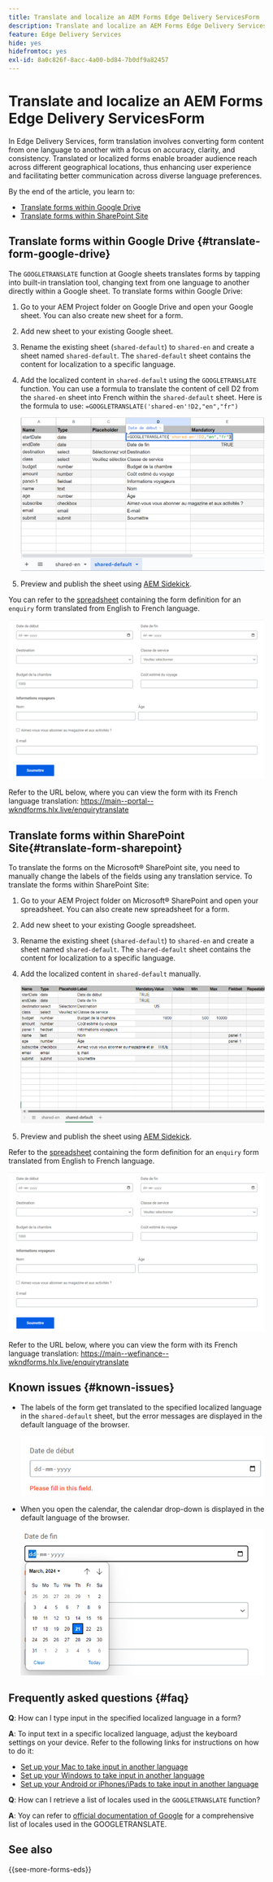 ```yaml
---
title: Translate and localize an AEM Forms Edge Delivery ServicesForm
description: Translate and localize an AEM Forms Edge Delivery ServicesForm
feature: Edge Delivery Services
hide: yes
hidefromtoc: yes
exl-id: 8a0c826f-8acc-4a00-bd84-7b0df9a82457
---
```


# Translate and localize an AEM Forms Edge Delivery ServicesForm

In Edge Delivery Services, form translation involves converting form content from one language to another with a focus on accuracy, clarity, and consistency. Translated or localized forms enable broader audience reach across different geographical locations, thus enhancing user experience and facilitating better communication across diverse language preferences. 


By the end of the article, you learn to:

* [Translate forms within Google Drive](#translate-form-google-drive)
* [Translate forms within SharePoint Site](#translate-form-sharepoint)

## Translate forms within Google Drive {#translate-form-google-drive}

The `GOOGLETRANSLATE` function at Google sheets translates forms by tapping into built-in translation tool, changing text from one language to another directly within a Google sheet. To translate forms within Google Drive:

1. Go to your AEM Project folder on Google Drive and open your Google sheet. You can also create new sheet for a form.
1. Add new sheet to your existing Google sheet. 
1. Rename the existing sheet (`shared-default`) to `shared-en` and create a sheet named `shared-default`. The `shared-default` sheet contains the content for localization to a specific language.
1. Add the  localized content in `shared-default` using the `GOOGLETRANSLATE` function. 
   You can use a formula to translate the content of cell D2 from the `shared-en` sheet into French within the `shared-default` sheet. Here is the formula to use:
   `=GOOGLETRANSLATE('shared-en'!D2,"en","fr")`

    ![Enquiry Translate spreadsheet](/help/forms/assets/translate-enquiry-spreadsheet.png)

1. Preview and publish the sheet using [AEM Sidekick](https://www.aem.live/developer/tutorial#preview-and-publish-your-content). 

You can refer to the [spreadsheet](/help/forms/assets/enquirytranslate.xlsx) containing the form definition for an `enquiry` form translated from English to French language.

![Enquiry Translated Form](/help/forms/assets/translate-form-french.png)

Refer to the URL below, where you can view the form with its French language translation:
https://main--portal--wkndforms.hlx.live/enquirytranslate 

## Translate forms within SharePoint Site{#translate-form-sharepoint}

To translate the forms on the Microsoft® SharePoint site, you need to manually change the labels of the fields using any translation service. To translate the forms within SharePoint Site:

1. Go to your AEM Project folder on Microsoft® SharePoint and open your spreadsheet. You can also create new spreadsheet for a form.
1. Add new sheet to your existing Google spreadsheet. 
1. Rename the existing sheet (`shared-default`) to `shared-en` and create a sheet named `shared-default`. The `shared-default` sheet contains the content for localization to a specific language.
1. Add the  localized content in `shared-default` manually. 
    
      ![Enquiry Translate spreadsheet](/help/forms/assets/translate-enquiry-sp-spreadsheet.png)

1. Preview and publish the sheet using [AEM Sidekick](https://www.aem.live/developer/tutorial#preview-and-publish-your-content). 

Refer to the [spreadsheet](/help/forms/assets/enquirytranslate.xlsx) containing the form definition for an `enquiry` form translated from English to French language.

![Enquiry Translated Form](/help/forms/assets/translate-form-french.png)

Refer to the URL below, where you can view the form with its French language translation:
https://main--wefinance--wkndforms.hlx.live/enquirytranslate

## Known issues {#known-issues}

* The labels of the form get translated to the specified localized language in the `shared-default` sheet, but the error messages are displayed in the default language of the browser.

    ![Error message](/help/forms/assets/translate-error-message.png)

* When you open the calendar, the calendar drop-down is displayed in the default language of the browser.

    ![Error message](/help/forms/assets/translate-calender-display.png)


## Frequently asked questions {#faq}

**Q**: How can I type input in the specified localized language in a form?

**A**: To input text in a specific localized language, adjust the keyboard settings on your device. Refer to the following links for instructions on how to do it:

  * [Set up your Mac to take input in another language](https://support.apple.com/en-in/guide/mac-help/mchlp1406/mac)
  * [Set up your Windows to take input in another language](https://support.microsoft.com/en-us/windows/manage-the-input-and-display-language-settings-in-windows-12a10cb4-8626-9b77-0ccb-5013e0c7c7a2#:~:text=Select%20the%20Start%20%3E%20Settings%20%3E%20Time,you%20want%2C%20then%20select%20Options)
  * [Set up your Android or iPhones/iPads to take input in another language](https://support.google.com/gboard/answer/7068494?hl=en&co=GENIE.Platform%3DAndroid)


**Q**: How can I retrieve a list of locales used in the `GOOGLETRANSLATE` function?

**A**: Yoy can refer to [official documentation of Google](https://cloud.google.com/translate/docs/languages) for a comprehensive list of locales used in the GOOGLETRANSLATE.

## See also

{{see-more-forms-eds}}

